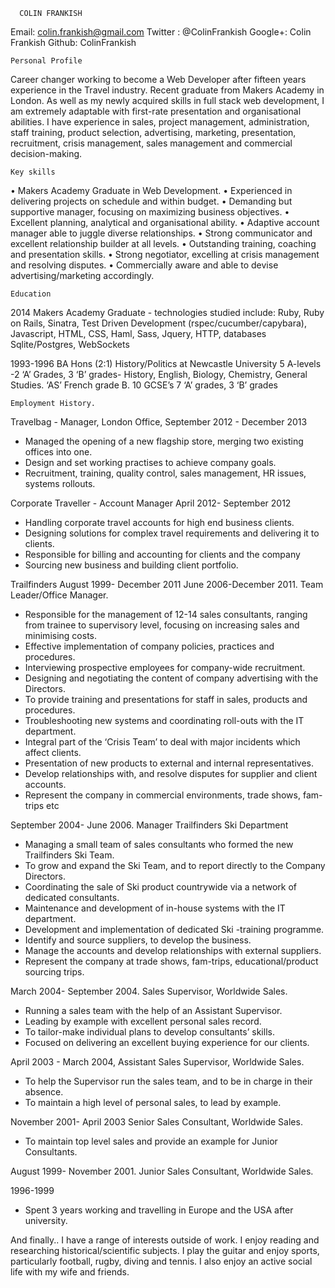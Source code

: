       COLIN FRANKISH 

Email: colin.frankish@gmail.com
Twitter : @ColinFrankish
Google+: Colin Frankish
Github: ColinFrankish

`````
Personal Profile
`````
 Career changer working to become a Web Developer after fifteen years experience in the Travel industry. Recent graduate from Makers Academy in London. 
 As well as my newly acquired skills in full stack web development, I am extremely adaptable with first-rate presentation and organisational abilities.
 I have experience in sales, project management, administration, staff training, product selection, advertising, marketing, presentation, recruitment, crisis management, sales management and commercial decision-making. 

`````
Key skills
`````
  • Makers Academy Graduate in Web Development.
  • Experienced in delivering projects on schedule and within budget.
  • Demanding but supportive manager, focusing on maximizing business objectives.
  • Excellent planning, analytical and organisational ability.
  • Adaptive account manager able to juggle diverse relationships.
  • Strong communicator and excellent relationship builder at all levels.
  • Outstanding training, coaching and presentation skills.
  • Strong negotiator, excelling at crisis management and resolving disputes.
  • Commercially aware and able to devise advertising/marketing accordingly.

`````
Education
`````
2014 Makers Academy Graduate - technologies studied include:
Ruby, Ruby on Rails, Sinatra, Test Driven Development (rspec/cucumber/capybara), Javascript, HTML, CSS, Haml, Sass, Jquery, HTTP, databases Sqlite/Postgres, WebSockets

1993-1996 BA Hons (2:1) History/Politics at Newcastle University
5 A-levels -2 ‘A’ Grades, 3 ‘B’ grades- History, English, Biology, Chemistry, General Studies. ‘AS’ French grade B.
10 GCSE’s 7 ‘A’ grades, 3 ‘B’ grades

`````
Employment History.
`````
Travelbag - Manager, London Office, September 2012 - December 2013
* Managed the opening of a new flagship store, merging two existing offices into one.
* Design and set working practises to achieve company goals.
* Recruitment, training, quality control, sales management, HR issues, systems rollouts.

Corporate Traveller - Account Manager April 2012- September 2012

* Handling corporate travel accounts for high end business clients.
* Designing solutions for complex travel requirements and delivering it to clients.
* Responsible for billing and accounting for clients and the company
* Sourcing new business and building client portfolio.


Trailfinders  August 1999- December 2011 
June 2006-December 2011. Team Leader/Office Manager. 

* Responsible for the management of 12-14 sales consultants, ranging from trainee to supervisory level, focusing on increasing sales and minimising costs.
* Effective implementation of company policies, practices and procedures. 
* Interviewing prospective employees for company-wide recruitment. 
* Designing and negotiating the content of company advertising with the Directors.
* To provide training and presentations for staff in sales, products and procedures.
* Troubleshooting new systems and coordinating roll-outs with the IT department.
* Integral part of the ‘Crisis Team’ to deal with major incidents which affect clients. 
* Presentation of new products to external and internal representatives.
* Develop relationships with, and resolve disputes for supplier and client accounts.
* Represent the company in commercial environments, trade shows, fam-trips etc

September 2004- June 2006. Manager Trailfinders Ski Department
 
* Managing a small team of sales consultants who formed the new Trailfinders Ski Team.
* To grow and expand the Ski Team, and to report directly to the Company Directors.
* Coordinating the sale of Ski product countrywide via a network of dedicated consultants.
* Maintenance and development of in-house systems with the IT department. 
* Development and implementation of dedicated Ski -training programme.
* Identify and source suppliers, to develop the business. 
* Manage the accounts and develop relationships with external suppliers. 
* Represent the company at trade shows, fam-trips, educational/product sourcing trips.

March 2004- September 2004. Sales Supervisor, Worldwide Sales.
 
* Running a sales team with the help of an Assistant Supervisor.
* Leading by example with excellent personal sales record.
* To tailor-make individual plans to develop consultants’ skills.
* Focused on delivering an excellent buying experience for our clients. 

April 2003 - March 2004, Assistant Sales Supervisor, Worldwide Sales.

* To help the Supervisor run the sales team, and to be in charge in their absence.
* To maintain a high level of personal sales, to lead by example. 

November 2001- April 2003 Senior Sales Consultant, Worldwide Sales.

* To maintain top level sales and provide an example for Junior Consultants.

August 1999- November 2001. Junior Sales Consultant, Worldwide Sales.

1996-1999 
* Spent 3 years working and travelling in Europe and the USA after university.


And finally..
I have a range of interests outside of work. I enjoy reading and researching historical/scientific subjects. I play the guitar and enjoy sports, particularly football, rugby, diving and tennis. I also enjoy an active social life with my wife and friends. 
